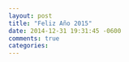 ```yaml
---
layout: post
title: "Feliz Año 2015"
date: 2014-12-31 19:31:45 -0600
comments: true
categories: 
---
```

